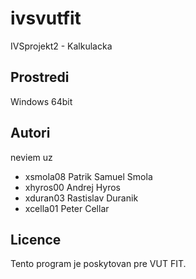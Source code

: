 # ivsvutfit
IVSprojekt2 - Kalkulacka

Prostredi
---------

Windows 64bit

Autori
------

neviem uz
- xsmola08 Patrik Samuel Smola 
- xhyros00 Andrej Hyros
- xduran03 Rastislav Duranik 
- xcella01 Peter Cellar

Licence
-------

Tento program je poskytovan pre VUT FIT.
